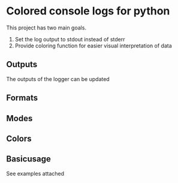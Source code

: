 # Colored console logs for python
This project has two main goals.
1. Set the log output to stdout instead of stderr
2. Provide coloring function for easier visual interpretation of data

## Outputs
The outputs of the logger can be updated 
## Formats

## Modes

## Colors

## Basicusage
See examples attached